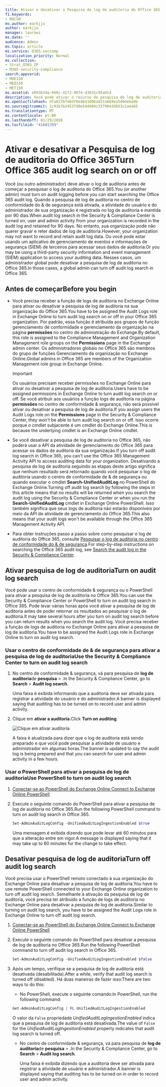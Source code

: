 ```yaml
---
title: Ativar e desativar a Pesquisa de log de auditoria do Office 365
f1.keywords:
- NOCSH
ms.author: markjjo
author: markjjo
manager: laurawi
ms.date: ''
audience: Admin
ms.topic: article
ms.service: O365-seccomp
localization_priority: Normal
ms.collection:
- Strat_O365_IP
- M365-security-compliance
search.appverid:
- MOE150
- MED150
- MET150
ms.assetid: e893b19a-660c-41f2-9074-d3631c95a014
description: Você pode ativar o recurso de pesquisa de log de auditoria no centro de conformidade de & de segurança. Se você mudar de ideia, poderá desativar se estiver desligado a qualquer momento. Quando a pesquisa de log de auditoria está desativada, os administradores não podem pesquisar o log de auditoria do Office 365 para atividades de usuário e administrador em sua organização.
ms.openlocfilehash: dfa637bfe6df0e4643d96a921a604ea5d0deba9b
ms.sourcegitcommit: 1c91b7b24537d0e54d484c3379043db53c1aea65
ms.translationtype: MT
ms.contentlocale: pt-BR
ms.lasthandoff: 01/29/2020
ms.locfileid: "41601359"
---
```

# <a name="turn-office-365-audit-log-search-on-or-off"></a><span data-ttu-id="6c108-105">Ativar e desativar a Pesquisa de log de auditoria do Office 365</span><span class="sxs-lookup"><span data-stu-id="6c108-105">Turn Office 365 audit log search on or off</span></span>

<span data-ttu-id="6c108-106">Você (ou outro administrador) deve ativar o log de auditoria antes de começar a pesquisar o log de auditoria do Office 365.</span><span class="sxs-lookup"><span data-stu-id="6c108-106">You (or another admin) must turn on audit logging before you can start searching the Office 365 audit log.</span></span> <span data-ttu-id="6c108-107">Quando a pesquisa de log de auditoria no centro de conformidade do & de segurança está ativada, a atividade do usuário e do administrador de sua organização é registrada no log de auditoria e mantida por 90 dias.</span><span class="sxs-lookup"><span data-stu-id="6c108-107">When audit log search in the Security & Compliance Center is turned on, user and admin activity from your organization is recorded in the audit log and retained for 90 days.</span></span> <span data-ttu-id="6c108-108">No entanto, sua organização pode não querer gravar e reter dados de log de auditoria.</span><span class="sxs-lookup"><span data-stu-id="6c108-108">However, your organization may not want to record and retain audit log data.</span></span> <span data-ttu-id="6c108-109">Ou você pode estar usando um aplicativo de gerenciamento de eventos e informações de segurança (SIEM) de terceiros para acessar seus dados de auditoria.</span><span class="sxs-lookup"><span data-stu-id="6c108-109">Or you may be using a third-party security information and event management (SIEM) application to access your auditing data.</span></span> <span data-ttu-id="6c108-110">Nesses casos, um administrador global pode desativar a pesquisa de log de auditoria no Office 365.</span><span class="sxs-lookup"><span data-stu-id="6c108-110">In those cases, a global admin can turn off audit log search in Office 365.</span></span>
  
## <a name="before-you-begin"></a><span data-ttu-id="6c108-111">Antes de começar</span><span class="sxs-lookup"><span data-stu-id="6c108-111">Before you begin</span></span>

- <span data-ttu-id="6c108-112">Você precisa receber a função de logs de auditoria no Exchange Online para ativar ou desativar a pesquisa de log de auditoria na sua organização do Office 365.</span><span class="sxs-lookup"><span data-stu-id="6c108-112">You have to be assigned the Audit Logs role in Exchange Online to turn audit log search on or off in your Office 365 organization.</span></span> <span data-ttu-id="6c108-113">Por padrão, essa função é atribuída aos grupos de função gerenciamento de conformidade e gerenciamento da organização na página **permissões** no centro de administração do Exchange.</span><span class="sxs-lookup"><span data-stu-id="6c108-113">By default, this role is assigned to the Compliance Management and Organization Management role groups on the **Permissions** page in the Exchange admin center.</span></span> <span data-ttu-id="6c108-114">Os administradores globais no Office 365 são membros do grupo de funções Gerenciamento da organização no Exchange Online.</span><span class="sxs-lookup"><span data-stu-id="6c108-114">Global admins in Office 365 are members of the Organization Management role group in Exchange Online.</span></span> 
    
    > [!IMPORTANT]
    > <span data-ttu-id="6c108-115">Os usuários precisam receber permissões no Exchange Online para ativar ou desativar a pesquisa de log de auditoria.</span><span class="sxs-lookup"><span data-stu-id="6c108-115">Users have to be assigned permissions in Exchange Online to turn audit log search on or off.</span></span> <span data-ttu-id="6c108-116">Se você atribuir aos usuários a função logs de auditoria na página **permissões** no centro de conformidade & segurança, não será possível ativar ou desativar a pesquisa de log de auditoria.</span><span class="sxs-lookup"><span data-stu-id="6c108-116">If you assign users the Audit Logs role on the **Permissions** page in the Security & Compliance Center, they won't be able to turn audit log search on or off.</span></span> <span data-ttu-id="6c108-117">Isso ocorre porque o cmdlet subjacente é um cmdlet do Exchange Online.</span><span class="sxs-lookup"><span data-stu-id="6c108-117">This is because the underlying cmdlet is an Exchange Online cmdlet.</span></span> 
  
- <span data-ttu-id="6c108-118">Se você desativar a pesquisa de log de auditoria no Office 365, não poderá usar a API da atividade de gerenciamento do Office 365 para acessar os dados de auditoria da sua organização.</span><span class="sxs-lookup"><span data-stu-id="6c108-118">If you turn off audit log search in Office 365, you can't use the Office 365 Management Activity API to access auditing data for your organization.</span></span> <span data-ttu-id="6c108-119">Desativando a pesquisa de log de auditoria seguindo as etapas deste artigo significa que nenhum resultado será retornado quando você pesquisar o log de auditoria usando o centro de conformidade de & de segurança ou quando executar o cmdlet **Search-UnifiedAuditLog** no PowerShell do Exchange Online.</span><span class="sxs-lookup"><span data-stu-id="6c108-119">Turning off audit log search by following the steps in this article means that no results will be returned when you search the audit log using the Security & Compliance Center or when you run the **Search-UnifiedAuditLog** cmdlet in Exchange Online PowerShell.</span></span> <span data-ttu-id="6c108-120">Isso também significa que seus logs de auditoria não estarão disponíveis por meio da API de atividade de gerenciamento do Office 365.</span><span class="sxs-lookup"><span data-stu-id="6c108-120">This also means that your audit logs won't be available through the Office 365 Management Activity API.</span></span>  
    
- <span data-ttu-id="6c108-121">Para obter instruções passo a passo sobre como pesquisar o log de auditoria do Office 365, consulte [Pesquisar o log de auditoria no centro de conformidade do & de segurança](search-the-audit-log-in-security-and-compliance.md).</span><span class="sxs-lookup"><span data-stu-id="6c108-121">For step-by-step instructions on searching the Office 365 audit log, see [Search the audit log in the Security & Compliance Center](search-the-audit-log-in-security-and-compliance.md).</span></span>
    
## <a name="turn-on-audit-log-search"></a><span data-ttu-id="6c108-122">Ativar pesquisa de log de auditoria</span><span class="sxs-lookup"><span data-stu-id="6c108-122">Turn on audit log search</span></span>

<span data-ttu-id="6c108-123">Você pode usar o centro de conformidade & segurança ou o PowerShell para ativar a pesquisa de log de auditoria no Office 365.</span><span class="sxs-lookup"><span data-stu-id="6c108-123">You can use the Security & Compliance Center or PowerShell to turn on audit log search in Office 365.</span></span> <span data-ttu-id="6c108-124">Pode levar várias horas após você ativar a pesquisa de log de auditoria antes de poder retornar os resultados ao pesquisar o log de auditoria.</span><span class="sxs-lookup"><span data-stu-id="6c108-124">It may take several hours after you turn on audit log search before you can return results when you search the audit log.</span></span> <span data-ttu-id="6c108-125">Você precisa receber a função de logs de auditoria no Exchange Online para ativar a pesquisa de log de auditoria.</span><span class="sxs-lookup"><span data-stu-id="6c108-125">You have to be assigned the Audit Logs role in Exchange Online to turn on audit log search.</span></span>
  
### <a name="use-the-security--compliance-center-to-turn-on-audit-log-search"></a><span data-ttu-id="6c108-126">Usar o centro de conformidade de & de segurança para ativar a pesquisa de log de auditoria</span><span class="sxs-lookup"><span data-stu-id="6c108-126">Use the Security & Compliance Center to turn on audit log search</span></span>

1. <span data-ttu-id="6c108-127">No centro de conformidade & segurança, vá para pesquisa de **log de auditoria**de **pesquisa** \> .</span><span class="sxs-lookup"><span data-stu-id="6c108-127">In the Security & Compliance Center, go to **Search** \> **Audit log search**.</span></span>
    
   <span data-ttu-id="6c108-128">Uma faixa é exibida informando que a auditoria deve ser ativada para registrar a atividade do usuário e do administrador.</span><span class="sxs-lookup"><span data-stu-id="6c108-128">A banner is displayed saying that auditing has to be turned on to record user and admin activity.</span></span>

2. <span data-ttu-id="6c108-129">Clique em **ativar a auditoria**.</span><span class="sxs-lookup"><span data-stu-id="6c108-129">Click **Turn on auditing**.</span></span>
    
    ![Clique em ativar auditoria](media/39a9d35f-88d0-4bbe-a962-0be2f838e2bf.png)
  
    <span data-ttu-id="6c108-131">A faixa é atualizada para dizer que o log de auditoria está sendo preparado e que você pode pesquisar a atividade de usuário e administrador em algumas horas.</span><span class="sxs-lookup"><span data-stu-id="6c108-131">The banner is updated to say the audit log is being prepared and that you can search for user and admin activity in a few hours.</span></span>
    
### <a name="use-powershell-to-turn-on-audit-log-search"></a><span data-ttu-id="6c108-132">Usar o PowerShell para ativar a pesquisa de log de auditoria</span><span class="sxs-lookup"><span data-stu-id="6c108-132">Use PowerShell to turn on audit log search</span></span>

1. [<span data-ttu-id="6c108-133">Conectar-se ao PowerShell do Exchange Online </span><span class="sxs-lookup"><span data-stu-id="6c108-133">Connect to Exchange Online PowerShell</span></span>](https://go.microsoft.com/fwlink/p/?LinkID=396554)
    
2. <span data-ttu-id="6c108-134">Execute o seguinte comando do PowerShell para ativar a pesquisa de log de auditoria no Office 365.</span><span class="sxs-lookup"><span data-stu-id="6c108-134">Run the following PowerShell command to turn on audit log search in Office 365.</span></span>
    
    ```powershell
    Set-AdminAuditLogConfig -UnifiedAuditLogIngestionEnabled $true
    ```

    <span data-ttu-id="6c108-135">Uma mensagem é exibida dizendo que pode levar até 60 minutos para que a alteração entre em vigor.</span><span class="sxs-lookup"><span data-stu-id="6c108-135">A message is displayed saying that it may take up to 60 minutes for the change to take effect.</span></span>
  
## <a name="turn-off-audit-log-search"></a><span data-ttu-id="6c108-136">Desativar pesquisa de log de auditoria</span><span class="sxs-lookup"><span data-stu-id="6c108-136">Turn off audit log search</span></span>

<span data-ttu-id="6c108-137">Você precisa usar o PowerShell remoto conectado à sua organização do Exchange Online para desativar a pesquisa de log de auditoria.</span><span class="sxs-lookup"><span data-stu-id="6c108-137">You have to use remote PowerShell connected to your Exchange Online organization to turn off audit log search.</span></span> <span data-ttu-id="6c108-138">Semelhante à ativação da pesquisa de log de auditoria, você precisa ter atribuído a função de logs de auditoria no Exchange Online para desativar a pesquisa de log de auditoria.</span><span class="sxs-lookup"><span data-stu-id="6c108-138">Similar to turning on audit log search, you have to be assigned the Audit Logs role in Exchange Online to turn off audit log search.</span></span>
  
1. [<span data-ttu-id="6c108-139">Conectar-se ao PowerShell do Exchange Online </span><span class="sxs-lookup"><span data-stu-id="6c108-139">Connect to Exchange Online PowerShell</span></span>](https://go.microsoft.com/fwlink/p/?LinkID=396554)
    
2. <span data-ttu-id="6c108-140">Execute o seguinte comando do PowerShell para desativar a pesquisa de log de auditoria no Office 365.</span><span class="sxs-lookup"><span data-stu-id="6c108-140">Run the following PowerShell command to turn off audit log search in Office 365.</span></span>
    
    ```powershell
    Set-AdminAuditLogConfig -UnifiedAuditLogIngestionEnabled $false
    ```

3. <span data-ttu-id="6c108-141">Após um tempo, verifique se a pesquisa de log de auditoria está desativada (desabilitada).</span><span class="sxs-lookup"><span data-stu-id="6c108-141">After a while, verify that audit log search is turned off (disabled).</span></span> <span data-ttu-id="6c108-142">Há duas maneiras de fazer isso:</span><span class="sxs-lookup"><span data-stu-id="6c108-142">There are two ways to do this:</span></span>
    
    - <span data-ttu-id="6c108-143">No PowerShell, execute o seguinte comando:</span><span class="sxs-lookup"><span data-stu-id="6c108-143">In PowerShell, run the following command:</span></span>

    ```powershell
    Get-AdminAuditLogConfig | FL UnifiedAuditLogIngestionEnabled
    ```

      <span data-ttu-id="6c108-144">O valor da `False` propriedade _UnifiedAuditLogIngestionEnabled_ indica que a pesquisa de log de auditoria está desativada.</span><span class="sxs-lookup"><span data-stu-id="6c108-144">The value of  `False` for the  _UnifiedAuditLogIngestionEnabled_ property indicates that audit log search is turned off.</span></span> 
    
    - <span data-ttu-id="6c108-145">No centro de conformidade & segurança, vá para pesquisa de **log de auditoria**de **pesquisa** \> .</span><span class="sxs-lookup"><span data-stu-id="6c108-145">In the Security & Compliance Center, go to **Search** \> **Audit log search**.</span></span>
    
      <span data-ttu-id="6c108-146">Uma faixa é exibida dizendo que a auditoria deve ser ativada para registrar a atividade de usuário e administrador.</span><span class="sxs-lookup"><span data-stu-id="6c108-146">A banner is displayed saying that auditing has to be turned on in order to record user and admin activity.</span></span>

